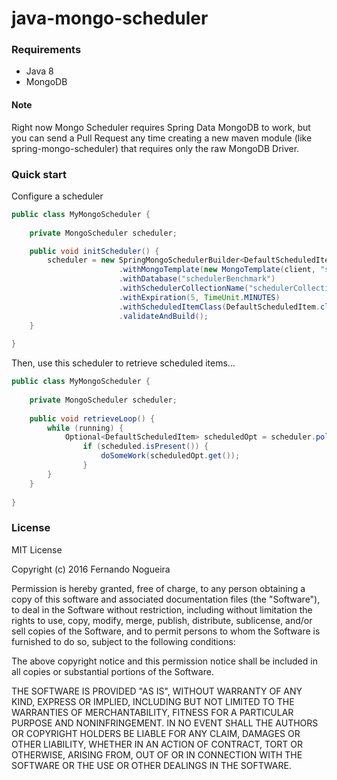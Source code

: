 # java-mongo-scheduler

### Requirements

* Java 8
* MongoDB

#### Note
Right now Mongo Scheduler requires Spring Data MongoDB to work, but you can send a Pull Request any time creating a new maven module (like spring-mongo-scheduler) that requires only the raw MongoDB Driver.

### Quick start

Configure a scheduler
```java
public class MyMongoScheduler {
    
    private MongoScheduler scheduler;

    public void initScheduler() {
        scheduler = new SpringMongoSchedulerBuilder<DefaultScheduledItem>()
                        .withMongoTemplate(new MongoTemplate(client, "schedulerBenchmark"))
                        .withDatabase("schedulerBenchmark")
                        .withSchedulerCollectionName("schedulerCollection")
                        .withExpiration(5, TimeUnit.MINUTES)
                        .withScheduledItemClass(DefaultScheduledItem.class)
                        .validateAndBuild();        
    }
    
}
```

Then, use this scheduler to retrieve scheduled items...

```java
public class MyMongoScheduler {
    
    private MongoScheduler scheduler;
    
    public void retrieveLoop() {
        while (running) {
            Optional<DefaultScheduledItem> scheduledOpt = scheduler.poll();
                if (scheduled.isPresent()) {
                    doSomeWork(scheduledOpt.get());                
                }    
        }
    }
    
}
```


### License

MIT License

Copyright (c) 2016 Fernando Nogueira

Permission is hereby granted, free of charge, to any person obtaining a copy
of this software and associated documentation files (the "Software"), to deal
in the Software without restriction, including without limitation the rights
to use, copy, modify, merge, publish, distribute, sublicense, and/or sell
copies of the Software, and to permit persons to whom the Software is
furnished to do so, subject to the following conditions:

The above copyright notice and this permission notice shall be included in all
copies or substantial portions of the Software.

THE SOFTWARE IS PROVIDED "AS IS", WITHOUT WARRANTY OF ANY KIND, EXPRESS OR
IMPLIED, INCLUDING BUT NOT LIMITED TO THE WARRANTIES OF MERCHANTABILITY,
FITNESS FOR A PARTICULAR PURPOSE AND NONINFRINGEMENT. IN NO EVENT SHALL THE
AUTHORS OR COPYRIGHT HOLDERS BE LIABLE FOR ANY CLAIM, DAMAGES OR OTHER
LIABILITY, WHETHER IN AN ACTION OF CONTRACT, TORT OR OTHERWISE, ARISING FROM,
OUT OF OR IN CONNECTION WITH THE SOFTWARE OR THE USE OR OTHER DEALINGS IN THE
SOFTWARE.
